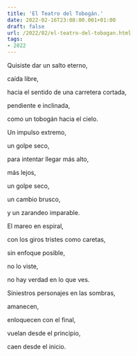 ```yaml
---
title: 'El Teatro del Tobogán.'
date: 2022-02-16T23:08:00.001+01:00
draft: false
url: /2022/02/el-teatro-del-tobogan.html
tags: 
- 2022
---
```


Quisiste dar un salto eterno,

caída libre,

hacia el sentido de una carretera cortada,

pendiente e inclinada,

como un tobogán hacia el cielo.

  

Un impulso extremo,

un golpe seco,

para intentar llegar más alto,

más lejos,

un golpe seco,

un cambio brusco,

y un zarandeo imparable.

  

El mareo en espiral,

con los giros tristes como caretas,

sin enfoque posible,

no lo viste,

no hay verdad en lo que ves.

  

Siniestros personajes en las sombras,

amanecen,

enloquecen con el final,

vuelan desde el principio,

caen desde el inicio.
